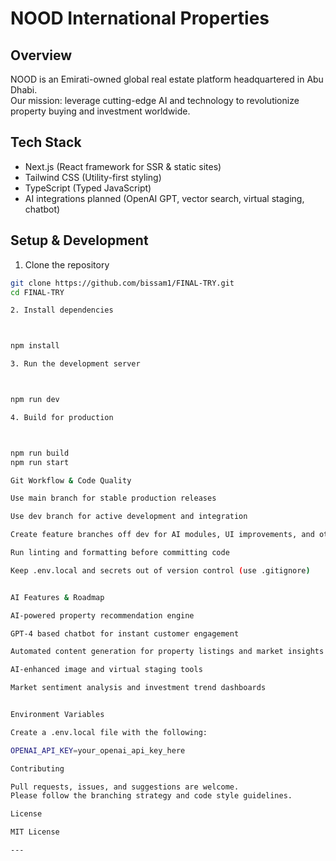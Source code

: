 # NOOD International Properties

## Overview
NOOD is an Emirati-owned global real estate platform headquartered in Abu Dhabi.  
Our mission: leverage cutting-edge AI and technology to revolutionize property buying and investment worldwide.

## Tech Stack
- Next.js (React framework for SSR & static sites)  
- Tailwind CSS (Utility-first styling)  
- TypeScript (Typed JavaScript)  
- AI integrations planned (OpenAI GPT, vector search, virtual staging, chatbot)

## Setup & Development

1. Clone the repository  
```bash
git clone https://github.com/bissam1/FINAL-TRY.git
cd FINAL-TRY

2. Install dependencies



npm install

3. Run the development server



npm run dev

4. Build for production



npm run build
npm run start

Git Workflow & Code Quality

Use main branch for stable production releases

Use dev branch for active development and integration

Create feature branches off dev for AI modules, UI improvements, and other features

Run linting and formatting before committing code

Keep .env.local and secrets out of version control (use .gitignore)


AI Features & Roadmap

AI-powered property recommendation engine

GPT-4 based chatbot for instant customer engagement

Automated content generation for property listings and market insights

AI-enhanced image and virtual staging tools

Market sentiment analysis and investment trend dashboards


Environment Variables

Create a .env.local file with the following:

OPENAI_API_KEY=your_openai_api_key_here

Contributing

Pull requests, issues, and suggestions are welcome.
Please follow the branching strategy and code style guidelines.

License

MIT License

---

